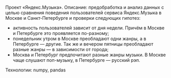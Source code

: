 Проект «Яндекс.Музыка». Описание: предобработка и анализ данных с целью сравнения поведения пользователей сервиса Яндекс.Музыка в Москве и Санкт-Петербурге и проверки следующих гипотез:

-  активность пользователей зависит от дня недели. Причём в Москве и Петербурге это проявляется по-разному;
-  понедельник утром в Москве преобладают одни жанры, а в Петербурге — другие. Так же и вечером пятницы преобладают разные жанры — в зависимости от города;
- Москва и Петербург предпочитают разные жанры музыки. В Москве чаще слушают поп-музыку, в Петербурге — русский рэп.

Технологии: numpy, pandas

